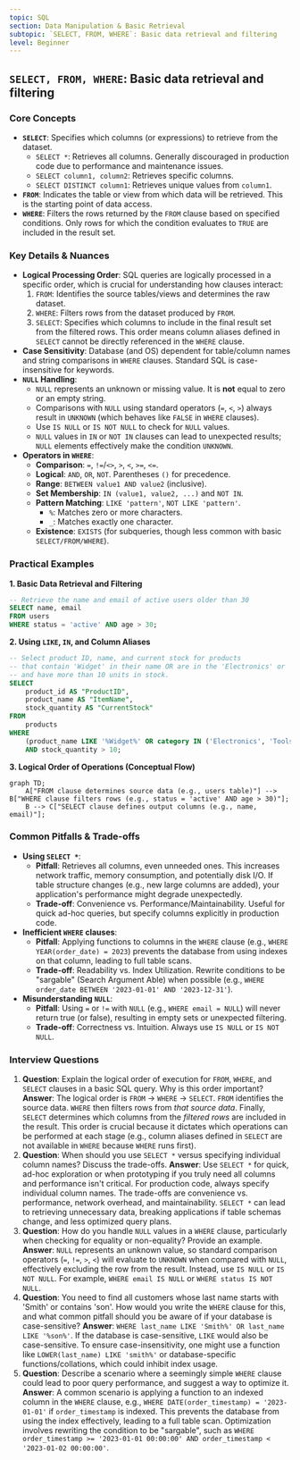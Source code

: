 ```yaml
---
topic: SQL
section: Data Manipulation & Basic Retrieval
subtopic: `SELECT, FROM, WHERE`: Basic data retrieval and filtering
level: Beginner
---
```


## `SELECT, FROM, WHERE`: Basic data retrieval and filtering
### Core Concepts
*   **`SELECT`**: Specifies which columns (or expressions) to retrieve from the dataset.
    *   `SELECT *`: Retrieves all columns. Generally discouraged in production code due to performance and maintenance issues.
    *   `SELECT column1, column2`: Retrieves specific columns.
    *   `SELECT DISTINCT column1`: Retrieves unique values from `column1`.
*   **`FROM`**: Indicates the table or view from which data will be retrieved. This is the starting point of data access.
*   **`WHERE`**: Filters the rows returned by the `FROM` clause based on specified conditions. Only rows for which the condition evaluates to `TRUE` are included in the result set.

### Key Details & Nuances
*   **Logical Processing Order**: SQL queries are logically processed in a specific order, which is crucial for understanding how clauses interact:
    1.  `FROM`: Identifies the source tables/views and determines the raw dataset.
    2.  `WHERE`: Filters rows from the dataset produced by `FROM`.
    3.  `SELECT`: Specifies which columns to include in the final result set from the filtered rows.
    This order means column aliases defined in `SELECT` cannot be directly referenced in the `WHERE` clause.
*   **Case Sensitivity**: Database (and OS) dependent for table/column names and string comparisons in `WHERE` clauses. Standard SQL is case-insensitive for keywords.
*   **`NULL` Handling**:
    *   `NULL` represents an unknown or missing value. It is **not** equal to zero or an empty string.
    *   Comparisons with `NULL` using standard operators (`=`, `<`, `>`) always result in `UNKNOWN` (which behaves like `FALSE` in `WHERE` clauses).
    *   Use `IS NULL` or `IS NOT NULL` to check for `NULL` values.
    *   `NULL` values in `IN` or `NOT IN` clauses can lead to unexpected results; `NULL` elements effectively make the condition `UNKNOWN`.
*   **Operators in `WHERE`**:
    *   **Comparison**: `=`, `!=`/`<>`, `>`, `<`, `>=`, `<=`.
    *   **Logical**: `AND`, `OR`, `NOT`. Parentheses `()` for precedence.
    *   **Range**: `BETWEEN value1 AND value2` (inclusive).
    *   **Set Membership**: `IN (value1, value2, ...)` and `NOT IN`.
    *   **Pattern Matching**: `LIKE 'pattern'`, `NOT LIKE 'pattern'`.
        *   `%`: Matches zero or more characters.
        *   `_`: Matches exactly one character.
    *   **Existence**: `EXISTS` (for subqueries, though less common with basic `SELECT/FROM/WHERE`).

### Practical Examples

**1. Basic Data Retrieval and Filtering**

```sql
-- Retrieve the name and email of active users older than 30
SELECT name, email
FROM users
WHERE status = 'active' AND age > 30;
```

**2. Using `LIKE`, `IN`, and Column Aliases**

```sql
-- Select product ID, name, and current stock for products
-- that contain 'Widget' in their name OR are in the 'Electronics' or 'Tools' category,
-- and have more than 10 units in stock.
SELECT
    product_id AS "ProductID",
    product_name AS "ItemName",
    stock_quantity AS "CurrentStock"
FROM
    products
WHERE
    (product_name LIKE '%Widget%' OR category IN ('Electronics', 'Tools'))
    AND stock_quantity > 10;
```

**3. Logical Order of Operations (Conceptual Flow)**

```mermaid
graph TD;
    A["FROM clause determines source data (e.g., users table)"] --> B["WHERE clause filters rows (e.g., status = 'active' AND age > 30)"];
    B --> C["SELECT clause defines output columns (e.g., name, email)"];
```

### Common Pitfalls & Trade-offs
*   **Using `SELECT *`**:
    *   **Pitfall**: Retrieves all columns, even unneeded ones. This increases network traffic, memory consumption, and potentially disk I/O. If table structure changes (e.g., new large columns are added), your application's performance might degrade unexpectedly.
    *   **Trade-off**: Convenience vs. Performance/Maintainability. Useful for quick ad-hoc queries, but specify columns explicitly in production code.
*   **Inefficient `WHERE` clauses**:
    *   **Pitfall**: Applying functions to columns in the `WHERE` clause (e.g., `WHERE YEAR(order_date) = 2023`) prevents the database from using indexes on that column, leading to full table scans.
    *   **Trade-off**: Readability vs. Index Utilization. Rewrite conditions to be "sargable" (Search Argument Able) when possible (e.g., `WHERE order_date BETWEEN '2023-01-01' AND '2023-12-31'`).
*   **Misunderstanding `NULL`**:
    *   **Pitfall**: Using `=` or `!=` with `NULL` (e.g., `WHERE email = NULL`) will never return true (or false), resulting in empty sets or unexpected filtering.
    *   **Trade-off**: Correctness vs. Intuition. Always use `IS NULL` or `IS NOT NULL`.

### Interview Questions
1.  **Question**: Explain the logical order of execution for `FROM`, `WHERE`, and `SELECT` clauses in a basic SQL query. Why is this order important?
    **Answer**: The logical order is `FROM` -> `WHERE` -> `SELECT`. `FROM` identifies the source data. `WHERE` then filters rows from *that source data*. Finally, `SELECT` determines which columns from the *filtered rows* are included in the result. This order is crucial because it dictates which operations can be performed at each stage (e.g., column aliases defined in `SELECT` are not available in `WHERE` because `WHERE` runs first).
2.  **Question**: When should you use `SELECT *` versus specifying individual column names? Discuss the trade-offs.
    **Answer**: Use `SELECT *` for quick, ad-hoc exploration or when prototyping if you truly need all columns and performance isn't critical. For production code, always specify individual column names. The trade-offs are convenience vs. performance, network overhead, and maintainability. `SELECT *` can lead to retrieving unnecessary data, breaking applications if table schemas change, and less optimized query plans.
3.  **Question**: How do you handle `NULL` values in a `WHERE` clause, particularly when checking for equality or non-equality? Provide an example.
    **Answer**: `NULL` represents an unknown value, so standard comparison operators (`=`, `!=`, `>`, `<`) will evaluate to `UNKNOWN` when compared with `NULL`, effectively excluding the row from the result. Instead, use `IS NULL` or `IS NOT NULL`. For example, `WHERE email IS NULL` or `WHERE status IS NOT NULL`.
4.  **Question**: You need to find all customers whose last name starts with 'Smith' or contains 'son'. How would you write the `WHERE` clause for this, and what common pitfall should you be aware of if your database is case-sensitive?
    **Answer**: `WHERE last_name LIKE 'Smith%' OR last_name LIKE '%son%'`. If the database is case-sensitive, `LIKE` would also be case-sensitive. To ensure case-insensitivity, one might use a function like `LOWER(last_name) LIKE 'smith%'` or database-specific functions/collations, which could inhibit index usage.
5.  **Question**: Describe a scenario where a seemingly simple `WHERE` clause could lead to poor query performance, and suggest a way to optimize it.
    **Answer**: A common scenario is applying a function to an indexed column in the `WHERE` clause, e.g., `WHERE DATE(order_timestamp) = '2023-01-01'` if `order_timestamp` is indexed. This prevents the database from using the index effectively, leading to a full table scan. Optimization involves rewriting the condition to be "sargable", such as `WHERE order_timestamp >= '2023-01-01 00:00:00' AND order_timestamp < '2023-01-02 00:00:00'`.